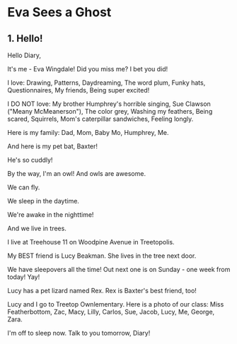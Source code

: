 # Eva Sees a Ghost

## 1. Hello!

Hello Diary, 

It's me - Eva Wingdale! Did you miss me? I bet you did!

I love: Drawing, Patterns, Daydreaming, The word plum, Funky hats, Questionnaires, My friends, Being super excited!

I DO NOT love: My brother Humphrey's horrible singing, Sue Clawson ("Meany McMeanerson"), The color grey, Washing my feathers, Being scared, Squirrels, Mom's caterpillar sandwiches, Feeling longly.

Here is my family: Dad, Mom, Baby Mo, Humphrey, Me.

And here is my pet bat, Baxter!

He's so cuddly!

By the way, I'm an owl! And owls are awesome.

We can fly.

We sleep in the daytime.

We're awake in the nighttime!

And we live in trees.

I live at Treehouse 11 on Woodpine Avenue in Treetopolis.

My BEST friend is Lucy Beakman. She lives in the tree next door.

We have sleepovers all the time! Out next one is on Sunday - one week from today! Yay!

Lucy has a pet lizard named Rex. Rex is Baxter's best friend, too!

Lucy and I go to Treetop Ownlementary. Here is a photo of our class: Miss Featherbottom, Zac, Macy, Lilly, Carlos, Sue, Jacob, Lucy, Me, George, Zara.

I'm off to sleep now. Talk to you tomorrow, Diary!